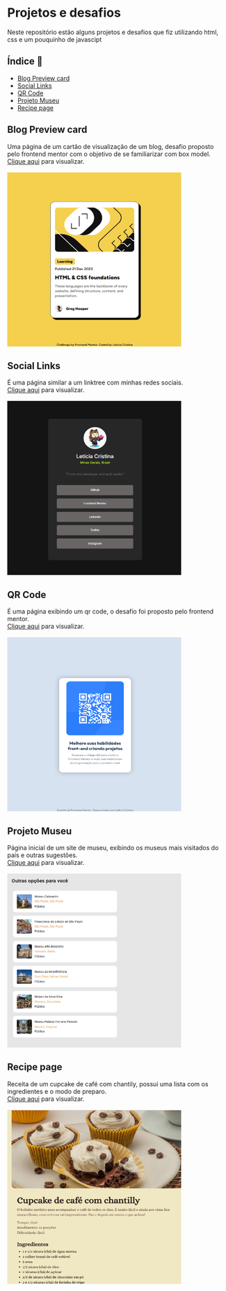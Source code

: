 # Projetos e desafios

Neste repositório estão alguns projetos e desafios que fiz utilizando html, css e um pouquinho de javascipt

## Índice 🔗

- [Blog Preview card](#blog-preview-card)
- [Social Links](#social-links)
- [QR Code](#qr-code)
- [Projeto Museu](#projeto-museu)
- [Recipe page](#recipe-page)

## Blog Preview card

Uma página de um cartão de visualização de um blog, desafio proposto pelo frontend mentor com o objetivo de se familiarizar com box model. <br>
[Clique aqui](https://leeticia-araaujo.github.io/desafios/desafio-card/) para visualizar. <br> <br>
<img width="400px" height="400px" src="imagens/card.png"/>

## Social Links

É uma página similar a um linktree com minhas redes sociais. <br>
[Clique aqui](https://leeticia-araaujo.github.io/desafios/desafio-social-links/) para visualizar. <br> <br>
<img width="400px" height="400px" src="imagens/social-links.png"/>

## QR Code

É uma página exibindo um qr code, o desafio foi proposto pelo frontend mentor. <br>
[Clique aqui](https://leeticia-araaujo.github.io/desafios/desafio-qr-code/) para visualizar. <br> <br>
<img width="400px" height="400px" src="imagens/qr-code.png"/>

## Projeto Museu

Página inicial de um site de museu, exibindo os museus mais visitados do país e outras sugestões. <br>
[Clique aqui](https://leeticia-araaujo.github.io/desafios/projeto-museu/) para visualizar. <br> <br>
<img width="400px" height="400px" src="imagens/museu.png"/>

## Recipe page

Receita de um cupcake de café com chantily, possui uma lista com os ingredientes e o modo de preparo. <br> 
[Clique aqui](https://leeticia-araaujo.github.io/desafios/projeto-pag-receita/) para visualizar. <br> <br>
<img width="400px" height="400px" src="imagens/receita.png"/>

